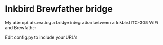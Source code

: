 # Inkbird Brewfather bridge
My attempt at creating a bridge integration between a Inkbird ITC-308 WiFi and Brewfather

Edit config.py to include your URL's
